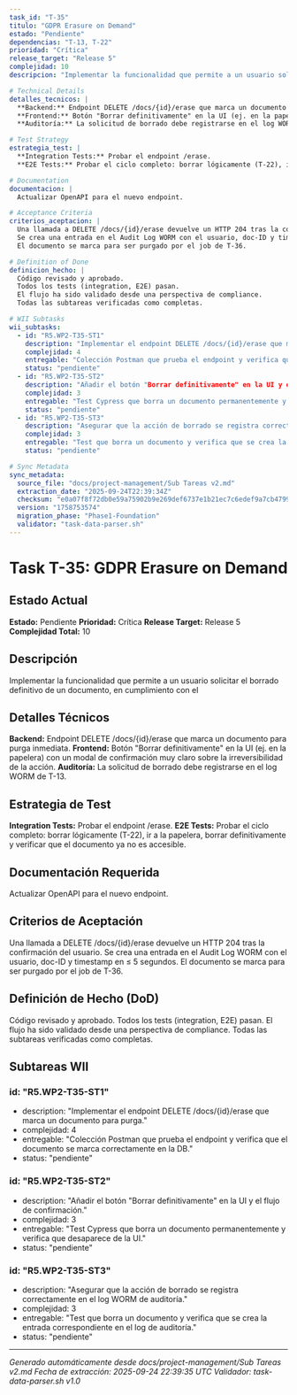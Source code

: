 ```yaml
---
task_id: "T-35"
titulo: "GDPR Erasure on Demand"
estado: "Pendiente"
dependencias: "T-13, T-22"
prioridad: "Crítica"
release_target: "Release 5"
complejidad: 10
descripcion: "Implementar la funcionalidad que permite a un usuario solicitar el borrado definitivo de un documento, en cumplimiento con el "

# Technical Details
detalles_tecnicos: |
  **Backend:** Endpoint DELETE /docs/{id}/erase que marca un documento para purga inmediata.
  **Frontend:** Botón "Borrar definitivamente" en la UI (ej. en la papelera) con un modal de confirmación muy claro sobre la irreversibilidad de la acción.
  **Auditoría:** La solicitud de borrado debe registrarse en el log WORM de T-13.

# Test Strategy
estrategia_test: |
  **Integration Tests:** Probar el endpoint /erase.
  **E2E Tests:** Probar el ciclo completo: borrar lógicamente (T-22), ir a la papelera, borrar definitivamente y verificar que el documento ya no es accesible.

# Documentation
documentacion: |
  Actualizar OpenAPI para el nuevo endpoint.

# Acceptance Criteria
criterios_aceptacion: |
  Una llamada a DELETE /docs/{id}/erase devuelve un HTTP 204 tras la confirmación del usuario.
  Se crea una entrada en el Audit Log WORM con el usuario, doc-ID y timestamp en ≤ 5 segundos.
  El documento se marca para ser purgado por el job de T-36.

# Definition of Done
definicion_hecho: |
  Código revisado y aprobado.
  Todos los tests (integration, E2E) pasan.
  El flujo ha sido validado desde una perspectiva de compliance.
  Todas las subtareas verificadas como completas.

# WII Subtasks
wii_subtasks:
  - id: "R5.WP2-T35-ST1"
    description: "Implementar el endpoint DELETE /docs/{id}/erase que marca un documento para purga."
    complejidad: 4
    entregable: "Colección Postman que prueba el endpoint y verifica que el documento se marca correctamente en la DB."
    status: "pendiente"
  - id: "R5.WP2-T35-ST2"
    description: "Añadir el botón "Borrar definitivamente" en la UI y el flujo de confirmación."
    complejidad: 3
    entregable: "Test Cypress que borra un documento permanentemente y verifica que desaparece de la UI."
    status: "pendiente"
  - id: "R5.WP2-T35-ST3"
    description: "Asegurar que la acción de borrado se registra correctamente en el log WORM de auditoría."
    complejidad: 3
    entregable: "Test que borra un documento y verifica que se crea la entrada correspondiente en el log de auditoría."
    status: "pendiente"

# Sync Metadata
sync_metadata:
  source_file: "docs/project-management/Sub Tareas v2.md"
  extraction_date: "2025-09-24T22:39:34Z"
  checksum: "e0a07f8f72db0e59a75902b9e269def6737e1b21ec7c6edef9a7cb479979ca01"
  version: "1758753574"
  migration_phase: "Phase1-Foundation"
  validator: "task-data-parser.sh"
---
```


# Task T-35: GDPR Erasure on Demand

## Estado Actual
**Estado:** Pendiente
**Prioridad:** Crítica
**Release Target:** Release 5
**Complejidad Total:** 10

## Descripción
Implementar la funcionalidad que permite a un usuario solicitar el borrado definitivo de un documento, en cumplimiento con el 

## Detalles Técnicos
**Backend:** Endpoint DELETE /docs/{id}/erase que marca un documento para purga inmediata.
**Frontend:** Botón "Borrar definitivamente" en la UI (ej. en la papelera) con un modal de confirmación muy claro sobre la irreversibilidad de la acción.
**Auditoría:** La solicitud de borrado debe registrarse en el log WORM de T-13.

## Estrategia de Test
**Integration Tests:** Probar el endpoint /erase.
**E2E Tests:** Probar el ciclo completo: borrar lógicamente (T-22), ir a la papelera, borrar definitivamente y verificar que el documento ya no es accesible.

## Documentación Requerida
Actualizar OpenAPI para el nuevo endpoint.

## Criterios de Aceptación
Una llamada a DELETE /docs/{id}/erase devuelve un HTTP 204 tras la confirmación del usuario.
Se crea una entrada en el Audit Log WORM con el usuario, doc-ID y timestamp en ≤ 5 segundos.
El documento se marca para ser purgado por el job de T-36.

## Definición de Hecho (DoD)
Código revisado y aprobado.
Todos los tests (integration, E2E) pasan.
El flujo ha sido validado desde una perspectiva de compliance.
Todas las subtareas verificadas como completas.

## Subtareas WII
### id: "R5.WP2-T35-ST1"
- description: "Implementar el endpoint DELETE /docs/{id}/erase que marca un documento para purga."
- complejidad: 4
- entregable: "Colección Postman que prueba el endpoint y verifica que el documento se marca correctamente en la DB."
- status: "pendiente"
### id: "R5.WP2-T35-ST2"
- description: "Añadir el botón "Borrar definitivamente" en la UI y el flujo de confirmación."
- complejidad: 3
- entregable: "Test Cypress que borra un documento permanentemente y verifica que desaparece de la UI."
- status: "pendiente"
### id: "R5.WP2-T35-ST3"
- description: "Asegurar que la acción de borrado se registra correctamente en el log WORM de auditoría."
- complejidad: 3
- entregable: "Test que borra un documento y verifica que se crea la entrada correspondiente en el log de auditoría."
- status: "pendiente"

---
*Generado automáticamente desde docs/project-management/Sub Tareas v2.md*
*Fecha de extracción: 2025-09-24 22:39:35 UTC*
*Validador: task-data-parser.sh v1.0*
